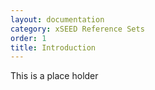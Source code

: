 ```yaml
---
layout: documentation
category: xSEED Reference Sets
order: 1
title: Introduction
---
```


This is a place holder